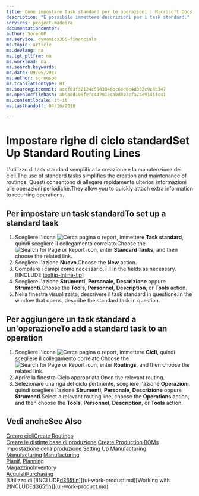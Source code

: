 ```yaml
---
title: Come impostare task standard per le operazioni | Microsoft Docs
description: "È possibile immettere descrizioni per i task standard."
services: project-madeira
documentationcenter: 
author: SorenGP
ms.service: dynamics365-financials
ms.topic: article
ms.devlang: na
ms.tgt_pltfrm: na
ms.workload: na
ms.search.keywords: 
ms.date: 09/05/2017
ms.author: sgroespe
ms.translationtype: HT
ms.sourcegitcommit: acef03f32124c5983846bc6ed0c4d332c9c8b347
ms.openlocfilehash: ab9bdd105fefc44781ecabd8b7cfa7ac9145fc41
ms.contentlocale: it-it
ms.lasthandoff: 04/16/2018

---
```

# <a name="set-up-standard-routing-lines"></a><span data-ttu-id="70d60-103">Impostare righe di ciclo standard</span><span class="sxs-lookup"><span data-stu-id="70d60-103">Set Up Standard Routing Lines</span></span>
<span data-ttu-id="70d60-104">L'utilizzo di task standard semplifica la creazione e la manutenzione dei cicli.</span><span class="sxs-lookup"><span data-stu-id="70d60-104">The use of standard tasks simplifies the creation and maintenance of routings.</span></span> <span data-ttu-id="70d60-105">Questi consentono di allegare rapidamente ulteriori informazioni alle operazioni periodiche.</span><span class="sxs-lookup"><span data-stu-id="70d60-105">They allow you to quickly attach extra information to recurring operations.</span></span>

## <a name="to-set-up-a-standard-task"></a><span data-ttu-id="70d60-106">Per impostare un task standard</span><span class="sxs-lookup"><span data-stu-id="70d60-106">To set up a standard task</span></span>
1. <span data-ttu-id="70d60-107">Scegliere l'icona ![Cerca pagina o report](media/ui-search/search_small.png "icona Cerca pagina o report"), immettere **Task standard**, quindi scegliere il collegamento correlato.</span><span class="sxs-lookup"><span data-stu-id="70d60-107">Choose the ![Search for Page or Report](media/ui-search/search_small.png "Search for Page or Report icon") icon, enter **Standard Tasks**, and then choose the related link.</span></span>
2. <span data-ttu-id="70d60-108">Scegliere l'azione **Nuovo**.</span><span class="sxs-lookup"><span data-stu-id="70d60-108">Choose the **New** action.</span></span>
3. <span data-ttu-id="70d60-109">Compilare i campi come necessario.</span><span class="sxs-lookup"><span data-stu-id="70d60-109">Fill in the fields as necessary.</span></span> [!INCLUDE [tooltip-inline-tip](includes/tooltip-inline-tip_md.md)]
4. <span data-ttu-id="70d60-110">Scegliere l'azione **Strumenti**, **Personale**, **Descrizione** oppure **Strumenti**.</span><span class="sxs-lookup"><span data-stu-id="70d60-110">Choose the **Tools**, **Personnel**, **Description**, or **Tools** action.</span></span>
5. <span data-ttu-id="70d60-111">Nella finestra visualizzata, descrivere il task standard in questione.</span><span class="sxs-lookup"><span data-stu-id="70d60-111">In the window that opens, describe the standard task in question.</span></span>

## <a name="to-add-a-standard-task-to-an-operation"></a><span data-ttu-id="70d60-112">Per aggiungere un task standard a un'operazione</span><span class="sxs-lookup"><span data-stu-id="70d60-112">To add a standard task to an operation</span></span>
1. <span data-ttu-id="70d60-113">Scegliere l'icona ![Cerca pagina o report](media/ui-search/search_small.png "icona Cerca pagina o report"), immettere **Cicli**, quindi scegliere il collegamento correlato.</span><span class="sxs-lookup"><span data-stu-id="70d60-113">Choose the ![Search for Page or Report](media/ui-search/search_small.png "Search for Page or Report icon") icon, enter **Routings**, and then choose the related link.</span></span>
2. <span data-ttu-id="70d60-114">Aprire la finestra Ciclo appropriata.</span><span class="sxs-lookup"><span data-stu-id="70d60-114">Open the relevant routing.</span></span>
3. <span data-ttu-id="70d60-115">Selezionare una riga del ciclo pertinente, scegliere l'azione **Operazioni**, quindi scegliere l'azione **Strumenti**, **Personale**, **Descrizione** oppure **Strumenti**.</span><span class="sxs-lookup"><span data-stu-id="70d60-115">Select a relevant routing line, choose the **Operations** action, and then choose the **Tools**, **Personnel**, **Description**, or **Tools** action.</span></span>

## <a name="see-also"></a><span data-ttu-id="70d60-116">Vedi anche</span><span class="sxs-lookup"><span data-stu-id="70d60-116">See Also</span></span>  
[<span data-ttu-id="70d60-117">Creare cicli</span><span class="sxs-lookup"><span data-stu-id="70d60-117">Create Routings</span></span>](production-how-to-create-routings.md)  
<span data-ttu-id="70d60-118">[Creare le distinte base di produzione](production-how-to-create-production-boms.md)   </span><span class="sxs-lookup"><span data-stu-id="70d60-118">[Create Production BOMs](production-how-to-create-production-boms.md)   </span></span>  
<span data-ttu-id="70d60-119">[Impostazione della produzione](production-configure-production-processes.md) </span><span class="sxs-lookup"><span data-stu-id="70d60-119">[Setting Up Manufacturing](production-configure-production-processes.md) </span></span>  
<span data-ttu-id="70d60-120">[Manufacturing](production-manage-manufacturing.md)  </span><span class="sxs-lookup"><span data-stu-id="70d60-120">[Manufacturing](production-manage-manufacturing.md)  </span></span>  
<span data-ttu-id="70d60-121">[Pianif.](production-planning.md) </span><span class="sxs-lookup"><span data-stu-id="70d60-121">[Planning](production-planning.md) </span></span>  
[<span data-ttu-id="70d60-122">Magazzino</span><span class="sxs-lookup"><span data-stu-id="70d60-122">Inventory</span></span>](inventory-manage-inventory.md)  
[<span data-ttu-id="70d60-123">Acquisti</span><span class="sxs-lookup"><span data-stu-id="70d60-123">Purchasing</span></span>](purchasing-manage-purchasing.md)  
<span data-ttu-id="70d60-124">[Utilizzo di [!INCLUDE[d365fin](includes/d365fin_md.md)]](ui-work-product.md)</span><span class="sxs-lookup"><span data-stu-id="70d60-124">[Working with [!INCLUDE[d365fin](includes/d365fin_md.md)]](ui-work-product.md)</span></span>  

